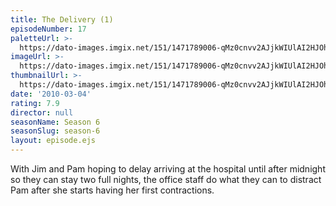 ```yaml
---
title: The Delivery (1)
episodeNumber: 17
paletteUrl: >-
  https://dato-images.imgix.net/151/1471789006-qMz0cnvv2AJjkWIUlAI2HJOh7hD.jpg?auto=enhance&ch=DPR%2CWidth&palette=json
imageUrl: >-
  https://dato-images.imgix.net/151/1471789006-qMz0cnvv2AJjkWIUlAI2HJOh7hD.jpg?auto=compress%2Cformat&ch=DPR%2CWidth&w=500
thumbnailUrl: >-
  https://dato-images.imgix.net/151/1471789006-qMz0cnvv2AJjkWIUlAI2HJOh7hD.jpg?auto=enhance&ch=DPR%2CWidth&fit=crop&fm=jpg&h=280&w=500
date: '2010-03-04'
rating: 7.9
director: null
seasonName: Season 6
seasonSlug: season-6
layout: episode.ejs
---
```


With Jim and Pam hoping to delay arriving at the hospital until after midnight so they can stay two full nights, the office staff do what they can to distract Pam after she starts having her first contractions.
